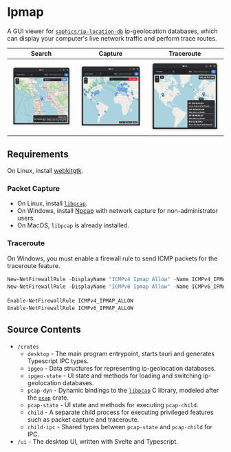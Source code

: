 # Ipmap

A GUI viewer for [`saphics/ip-location-db`](https://github.com/sapics/ip-location-db?tab=readme-ov-file#city) ip-geolocation databases, which can display your computer's live network traffic and perform trace routes.

| Search                              | Capture                               | Traceroute                                  |
| ----------------------------------- | ------------------------------------- | ------------------------------------------- |
| ![search](./screenshots/search.png) | ![capture](./screenshots/capture.png) | ![traceroute](./screenshots/traceroute.png) |

## Requirements
On Linux, install [webkitgtk](https://repology.org/project/webkitgtk/versions).

### Packet Capture
 - On Linux, install [`libpcap`](https://repology.org/project/libpcap/versions).
 - On Windows, install [Npcap](https://npcap.org) with network capture for non-administrator users.
 - On MacOS, `libpcap` is already installed.

### Traceroute
On Windows, you must enable a firewall rule to send ICMP packets for the traceroute feature.

```powershell
New-NetFirewallRule -DisplayName "ICMPv4 Ipmap Allow" -Name ICMPv4_IPMAP_ALLOW -Protocol ICMPv4 -Action Allow
New-NetFirewallRule -DisplayName "ICMPv6 Ipmap Allow" -Name ICMPv6_IPMAP_ALLOW -Protocol ICMPv6 -Action Allow

Enable-NetFirewallRule ICMPv4_IPMAP_ALLOW
Enable-NetFirewallRule ICMPv6_IPMAP_ALLOW
```

## Source Contents
 - `/crates`
    - `desktop` - The main program entrypoint, starts tauri and generates Typescript IPC types.
    - `ipgeo` - Data structures for representing ip-geolocation databases.
    - `ipgeo-state` - UI state and methods for loading and switching ip-geolocation databases.
    - `pcap-dyn` - Dynamic bindings to the [`libpcap`](https://www.tcpdump.org/) C library, modeled after the [`pcap`](https://crates.io/crates/pcap) crate.
    - `pcap-state` - UI state and methods for executing `pcap-child`.
    - `child` - A separate child process for executing privileged features such as packet capture and traceroute.
    - `child-ipc` - Shared types between `pcap-state` and `pcap-child` for IPC.
 - `/ui` - The desktop UI, written with Svelte and Typescript.
